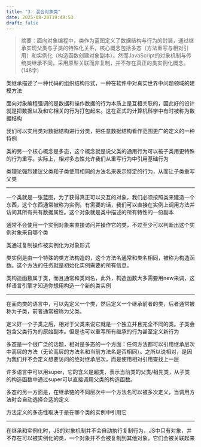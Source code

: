 ```yaml
---
title: "3. 混合对象类"
date: 2025-08-20T19:49:53
draft: false
---
```


> 摘要：面向对象编程中，类作为蓝图定义了数据结构与行为的封装，通过继承实现父类与子类的特殊化关系，核心概念包括多态（方法重写与相对引用）和实例化（构造函数创建对象副本）。然而JavaScript的对象机制与传统类继承不同，采用原型关联而非复制，并不存在真正的类实例化概念。(148字)

类继承描述了一种代码的组织结构形式，一种在软件中对真实世界中问题领域的建模方法

面向对象编程强调的是数据和操作数据的行为本质上是互相关联的，因此好的设计就是把数据以及和它相关的行为打包起来。这在正式的计算机科学中有时被称为数据结构

我们可以实用类对数据结构进行分类，把任意数据结构看作范围更广的定义的一种特例

类的另一个核心概念是多态，这个概念就是说父类的通用行为可以被子类用更特殊的行为重写。实际上，相对多态性允许我们从重写行为中引用基础行为

类理论强烈建议父类和子类使用相同的方法名来表示特定的行为，从而让子类重写父类

---

一个类就是一张蓝图，为了获得真正可以交互的对象，我们必须按照类来建造一个东西，这个东西通常被称为实例，有需要的话，我们可以直接在实例上调用方法并访问其所有共有数据属性。这个对象就是类中描述的所有特性的一份副本

通常不会使用一个实例对象来直接访问并操作它的类，不过至少可以判断出这个实例对象来自哪个类

类通过复制操作被实例化为对象形式

类实例是由一个特殊的类方法构造的，这个方法名通常和类名相同，被称为构造函数。这个方法的任务就是初始化实例需要的所有信息。

类构造函数属于类，而且通常和类同名，此外，构造函数大多需要用new来调，这样语言引擎才知道你想用构造一个新的类实例

---

在面向类的语言中，可以先定义一个类，然后定义一个继承前者的类，后者通常被称为子类，前者通常被称为父类。

定义好一个子类之后，相对于父类来说它就是一个独立并且完全不同的类。子类会包含父类行为的原始副本。但是也可以重写所有继承的行为甚至定义新行为

多态是一个很广泛的话题，相对是多态的一个方面：任何方法都可以引用继承层次中高层的方法（无论高层的方法名和当前方法名是否相同）。之所以说相对，是因为我们并不会定义想要访问的绝对继承层次，而是使用相对引用查找上一层

许多语言中可以用super，它的含义是超类，表示当前类的父类/祖先类，从子类的构造函数中通过super可以直接调用父类的构造函数。

多态的另一方面是，在继承链的不同层次中一个方法名可以被多次定义，当调用方法时会自动选择合适的定义

方法定义的多态性取决于是在哪个类的实例中引用它

---

在继承和实例化时，JS的对象机制并不会自动执行复制行为，JS中只有对象，并不存在可以被实例化的类，一个对象并不会被复制到其他对象，它们会被关联起来
